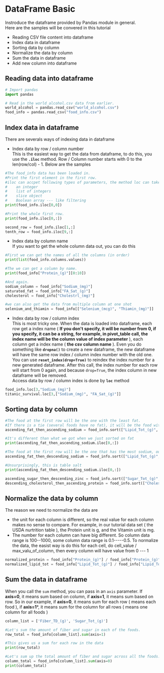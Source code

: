 # DataFrame Basic
Instroduce the dataframe provided by Pandas module in general.  
Here are the samples will be convered in this tutorial 
* Reading CSV file content into dataframe
* Index data in dataframe
* Sorting data by column
* Normalize the data by column
* Sum the data in dataframe
* Add new column into dataframe

## Reading data into dataframe 
```python  
# Import pandas
import pandas

# Read in the world_alcohol.csv data from earlier.
world_alcohol = pandas.read_csv("world_alcohol.csv")
food_info = pandas.read_csv("food_info.csv")
```

## Index data in dataframe  
There are severals ways of indexing data in dataframe 
* Index data by row / column number  
  This is the easiest way to get the data from dataframe, to do this, you use the **```.iloc```** method. Row / Column number starts with 0 to the len(row/col) - 1. Below are the samples  
```python  
#The food_info data has been loaded in.
#Print the first element in the first row.
#iloc can accpet following types of parameters, the method loc can take the same parameter types
#    an integer
#    list of integers
#    slice object
#    Boolean array --- like filtering
print(food_info.iloc[0,0])

#Print the whole first row.
print(food_info.iloc[0,:])

second_row = food_info.iloc[1,:]
tenth_row = food_info.iloc[9,:]
  ```
* Index data by column name  
If you want to get the whole column data out, you can do this  
```python
#First we can get the names of all the columns (in order)
print(list(food_info.columns.values))

#The we can get a column by name.
print(food_info["Protein_(g)"][0:10])

#And again.
sodium_column = food_info["Sodium_(mg)"]
saturated_fat = food_info["FA_Sat_(g)"]
cholesterol = food_info["Cholestrl_(mg)"]

#we can also get the data from multiple column at one shot
selenium_and_thiamin = food_info[["Selenium_(mcg)", "Thiamin_(mg)"]]
```
* Index data by row / column index  
This is most tricky one. When the data is loaded into dataframe, each row get a index name ( **If you don't specify, it will be number from 0, if you specify, it can be a string, for example, in pivot_table call, the index name will be the column value of index parameter** ), each column get a index name ( **the csv column name** ). Even you do something like **```dropna()```** to create a new dataframe, the new dataframe will have the same row index / column index number with the old one. You can use **```reset_index(drop=True)```** to reindex the index number for a new generated dataframe. After this call, the index number for each row will start from 0 again, and because ```drop=True```, the index column in new dataframe will be removed.  
Access data by row / column index is done by **```loc```** method  
```python
food_info.loc[3,"Sodium_(mg)"]
titanic_survival.loc[3,["Sodium_(mg)", "FA_Sat_(g)"]]
```  
## Sorting data by column  
```python  
#The food at the first row will be the one with the least fat.
#If there is a tie (several foods have no fat), it will be the food with 0 fat and the least sodium.
ascending_fat_then_ascending_sodium = food_info.sort(["Lipid_Tot_(g)", "Sodium_(mg)"], ascending=[True, True])

#It's different than what we got when we just sorted on fat
print(ascending_fat_then_ascending_sodium.iloc[0,:])

#The food at the first row will be the one that has the most sodium, out of all the foods with 0 fat.
ascending_fat_then_descending_sodium = food_info.sort(["Lipid_Tot_(g)", "Sodium_(mg)"], ascending=[True, False])

#Unsurprisingly, this is table salt
print(ascending_fat_then_descending_sodium.iloc[0,:])

ascending_sugar_then_descending_zinc = food_info.sort(["Sugar_Tot_(g)", "Zinc_(mg)"], ascending=[True, False])
descending_cholesterol_then_ascending_protein = food_info.sort(["Cholestrl_(mg)", "Protein_(g)"], ascending=[False, True])
``` 
## Normalize the data by column 
The reason we need to normalize the data are
* the unit for each column is different, so the real value for each column makes no sense to compare. For example, in our tutorial data set ( the USDA nurtrition table ), the Protein unit is g, and the Vitamin unit is mg. 
* The number for each column can have big different. So column data range is 100--1000, some column data range is 0.1-----0.5. 
To normalize the data, the easist way is do this for each cell, do cell_value / max_valu_of_column, then every column will have value from 0 --- 1 
```python 
normalized_protein = food_info["Protein_(g)"] / food_info["Protein_(g)"].max()
normalized_lipid_tot = food_info["Lipid_Tot_(g)"] / food_info["Lipid_Tot_(g)"].max()
``` 
## Sum the data in dataframe 
When you call the ```sum``` method, you can pass in an ```axis``` parameter. If **axis=0**, it means sum based on column, if **axis=1**, it means sum based on row. So in our example, if **axis=0**, it means sum for each row ( means each food ), if **axis=1***, it means sum for the column for all rows ( means one column for all foods ) 
```python
column_list = ['Fiber_TD_(g)', 'Sugar_Tot_(g)']

#Let's sum the amount of fiber and sugar in each of the foods.
row_total = food_info[column_list].sum(axis=1)

#This gives us a sum for each row in the data
print(row_total)

#Let's sum up the total amount of fiber and sugar across all the foods.
column_total = food_info[column_list].sum(axis=0)
print(column_total)
```